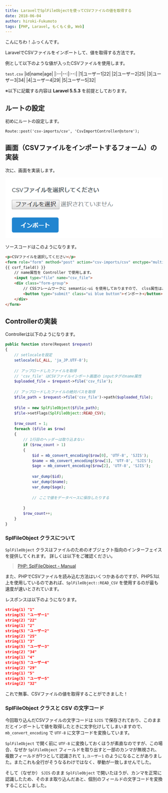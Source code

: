 ```yaml
---
title: LaravelでSplFileObjectを使ってCSVファイルの値を取得する
date: 2018-06-04
author: hiroki-Fukumoto
tags: [PHP, Laravel, もくもく会, Web]
---
```


こんにちわ！ふっくんです。

LaravelでCSVファイルをインポートして、値を取得する方法です。

例として以下のような値が入ったCSVファイルを使用します。

`test.csv`
|id|name|age|
|:--|--:|:--:|
|1|ユーザー1|22|
|2|ユーザー2|25|
|3|ユーザー3|34|
|4|ユーザー4|29|
|5|ユーザー5|32|

※以下に記載する内容は **Laravel 5.5.3** を前提としております。

## ルートの設定

初めにルートの設定します。

```
Route::post('csv-imports/csv', 'CsvImportController@store');
```

## 画面（CSVファイルをインポートするフォーム）の実装

次に、画面を実装します。

![](images/laravel-import-csv-file-content-with-spl-file-object-1.png)

ソースコードはこのようになります。

```html
<p>CSVファイルを選択してください</p>
<form role="form" method="post" action="csv-imports/csv" enctype="multipart/form-data">
{{ csrf_field() }}
    // name属性を Controller で使用します。
    <input type="file" name="csv_file">
    <div class="form-group">
        // CSSフレームワークに semantic-ui を使用しておりますので、 clss属性はご使用の環境に合わせて変更してください。
        <button type="submit" class="ui blue button">インポート</button>
    </div>
</form>
```

## Controllerの実装

Controllerは以下のようになります。

```php
public function store(Request $request)
{
    // setlocaleを設定
    setlocale(LC_ALL, 'ja_JP.UTF-8');

    // アップロードしたファイルを取得
    // 'csv_file' はCSVファイルインポート画面の inputタグのname属性
    $uploaded_file = $request->file('csv_file');

    // アップロードしたファイルの絶対パスを取得
    $file_path = $request->file('csv_file')->path($uploaded_file);

    $file = new SplFileObject($file_path);
    $file->setFlags(SplFileObject::READ_CSV);

    $row_count = 1;
    foreach ($file as $row)
    {
        // 1行目のヘッダーは取り込まない
        if ($row_count > 1)
        {
            $id = mb_convert_encoding($row[0], 'UTF-8', 'SJIS');
            $name = mb_convert_encoding($row[1], 'UTF-8', 'SJIS');
            $age = mb_convert_encoding($row[2], 'UTF-8', 'SJIS');

            var_dump($id);
            var_dump($name);
            var_dump($age);

            // ここで値をデータベースに保存したりする

        }
        $row_count++;
    }
}
```

### SplFileObject クラスについて

`SplFileObject` クラスはファイルのためのオブジェクト指向のインターフェイスを提供してくれます。
詳しくは以下をご確認ください。

>[PHP: SplFileObject - Manual](http://php.net/manual/ja/class.splfileobject.php)

また、PHPでCSVファイルを読み込む方法はいくつかあるのですが、PHP5.1以上を使用しているのであれば、`SplFileObject::READ_CSV` を使用するのが最も速度が速いとされています。

レスポンスは以下のようになります。

```json
string(1) "1"
string(5) "ユーザー1"
string(2) "22"
string(1) "2"
string(5) "ユーザー2"
string(2) "25"
string(1) "3"
string(5) "ユーザー3"
string(2) "34"
string(1) "4"
string(5) "ユーザー4"
string(2) "29"
string(1) "5"
string(5) "ユーザー5"
string(2) "32"
```

これで無事、CSVファイルの値を取得することができました！

### SplFileObject クラスと CSV の文字コード

今回取り込んだCSVファイルの文字コードは `SJIS` で保存されており、このままだとインポートして値を取得したときに文字化けしてしまいますので、 `mb_convert_encoding` で `UTF-8` に文字コードを変換しています。

`SplFileObject` で開く前に `UTF-8` に変換しておくほうが素直なのですが、この場合、なぜか `SplFileObject` フィールドを取り出すと一部のカンマが無視され、複数フィールドが1つとして認識されて `1,ユーザー1` のようになることがありました。またこれも全行がそうなるわけではなく、挙動が一致しませんでした。

そして（なぜか） `SJIS` のまま `SplFileObject` で開いたほうが、カンマを正常に認識したため、そのまま取り込んだあと、個別のフィールドの文字コードを変換することにしました。


